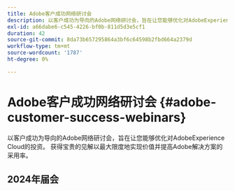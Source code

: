 ```yaml
---
title: Adobe客户成功网络研讨会
description: 以客户成功为导向的Adobe网络研讨会，旨在让您能够优化对AdobeExperience Cloud的投资。 获得宝贵的见解以最大限度地实现价值并提高Adobe解决方案的采用率。
exl-id: a66dabe6-c545-4226-bf0b-811d5d3e5cf1
duration: 42
source-git-commit: 8da73b657295864a3bf6c64598b2fbd664a2379d
workflow-type: tm+mt
source-wordcount: '1787'
ht-degree: 0%

---
```


# Adobe客户成功网络研讨会 {#adobe-customer-success-webinars}

以客户成功为导向的Adobe网络研讨会，旨在让您能够优化对AdobeExperience Cloud的投资。 获得宝贵的见解以最大限度地实现价值并提高Adobe解决方案的采用率。

## 2024年届会

<!-- CARDS  

* https://experienceleague.adobe.com/en/docs/events/adobe-customer-success-webinar-recordings/2024/aem-authoring-concepts
* https://experienceleague.adobe.com/en/docs/events/adobe-customer-success-webinar-recordings/2024/aem-sites-efficiencies
* https://experienceleague.adobe.com/en/docs/events/adobe-customer-success-webinar-recordings/2024/aep-apps-services-integrations
* https://experienceleague.adobe.com/en/docs/events/adobe-customer-success-webinar-recordings/2024/aep-marketo-integration
* https://experienceleague.adobe.com/en/docs/events/adobe-customer-success-webinar-recordings/2024/aep-use-case-planning
* https://experienceleague.adobe.com/en/docs/events/adobe-customer-success-webinar-recordings/2024/ai-copywriting
* https://experienceleague.adobe.com/en/docs/events/adobe-customer-success-webinar-recordings/2024/ai-customer-experience
* https://experienceleague.adobe.com/en/docs/events/adobe-customer-success-webinar-recordings/2024/ajo-essentials
* https://experienceleague.adobe.com/en/docs/events/adobe-customer-success-webinar-recordings/2024/data-stream-prioritization
* https://experienceleague.adobe.com/en/docs/events/adobe-customer-success-webinar-recordings/2024/edge-network-mobile-personalization
* https://experienceleague.adobe.com/en/docs/events/adobe-customer-success-webinar-recordings/2024/effective-change-management
* https://experienceleague.adobe.com/en/docs/events/adobe-customer-success-webinar-recordings/2024/empowering-lean-teams
* https://experienceleague.adobe.com/en/docs/events/adobe-customer-success-webinar-recordings/2024/expedia-aa-to-cja
* https://experienceleague.adobe.com/en/docs/events/adobe-customer-success-webinar-recordings/2024/getting-started-ajo-analysis
* https://experienceleague.adobe.com/en/docs/events/adobe-customer-success-webinar-recordings/2024/getting-started-rtcdp
* https://experienceleague.adobe.com/en/docs/events/adobe-customer-success-webinar-recordings/2024/hyperpersonalization
* https://experienceleague.adobe.com/en/docs/events/adobe-customer-success-webinar-recordings/2024/journey-optimizer-mobile-capabilities
* https://experienceleague.adobe.com/en/docs/events/adobe-customer-success-webinar-recordings/2024/lean-teams-cja
* https://experienceleague.adobe.com/en/docs/events/adobe-customer-success-webinar-recordings/2024/mastering-cookies-data-privacy
* https://experienceleague.adobe.com/en/docs/events/adobe-customer-success-webinar-recordings/2024/rtcdp-migration-readiness
* https://experienceleague.adobe.com/en/docs/events/adobe-customer-success-webinar-recordings/2024/strategic-leadership
* https://experienceleague.adobe.com/en/docs/events/adobe-customer-success-webinar-recordings/2024/target-personalization
* https://experienceleague.adobe.com/en/docs/events/adobe-customer-success-webinar-recordings/2024/use-case-mapping
* https://experienceleague.adobe.com/en/docs/events/adobe-customer-success-webinar-recordings/2024/web-sdk-migration
* https://experienceleague.adobe.com/en/docs/events/adobe-customer-success-webinar-recordings/2024/workfront-admin-guardianship
* https://experienceleague.adobe.com/en/docs/events/adobe-customer-success-webinar-recordings/2024/workfront-lean-teams
* https://experienceleague.adobe.com/en/docs/events/adobe-customer-success-webinar-recordings/2024/workfront-mastery

-->
<!-- START CARDS HTML - DO NOT MODIFY BY HAND -->
<div class="columns">
    <div class="column is-half-tablet is-half-desktop is-one-third-widescreen" aria-label="AEM Basics Introduction to AEM Authoring key concepts and capabilities">
        <div class="card" style="height: 100%; display: flex; flex-direction: column; height: 100%;">
            <div class="card-image">
                <figure class="image x-is-16by9">
                    <a href="https://experienceleague.adobe.com/en/docs/events/adobe-customer-success-webinar-recordings/2024/aem-authoring-concepts" title="AEM基础知识AEM创作关键概念和功能简介" target="_blank" rel="referrer">
                        <img class="is-bordered-r-small" src="https://video.tv.adobe.com/v/3435747/?format=jpeg&nocache=1732287758940" alt="AEM基础知识AEM创作关键概念和功能简介"
                             style="width: 100%; aspect-ratio: 16 / 9; object-fit: cover; overflow: hidden; display: block; margin: auto;">
                    </a>
                </figure>
            </div>
            <div class="card-content is-padded-small" style="display: flex; flex-direction: column; flex-grow: 1; justify-content: space-between;">
                <div class="top-card-content">
                    <p class="headline is-size-6 has-text-weight-bold">
                        <a href="https://experienceleague.adobe.com/en/docs/events/adobe-customer-success-webinar-recordings/2024/aem-authoring-concepts" target="_blank" rel="referrer" title="AEM基础知识AEM创作关键概念和功能简介">AEM创作关键概念和功能的AEM基础知识简介</a>
                    </p>
                    <p class="is-size-6">了解AEM如何提供强大而灵活的创作环境，该环境支持各种内容创建方法，从传统网页到Headless CMS设置。关键讨论点：创作（包括通用编辑器）内容片段协作功能</p>
                </div>
                <a href="https://experienceleague.adobe.com/en/docs/events/adobe-customer-success-webinar-recordings/2024/aem-authoring-concepts" target="_blank" rel="referrer" class="spectrum-Button spectrum-Button--outline spectrum-Button--primary spectrum-Button--sizeM" style="align-self: flex-start; margin-top: 1rem;">
                    <span class="spectrum-Button-label has-no-wrap has-text-weight-bold">观看</span>
                </a>
            </div>
        </div>
    </div>
    <div class="column is-half-tablet is-half-desktop is-one-third-widescreen" aria-label="AEM Sites Efficiencies - Performance optimization, Configuration, and Troubleshooting">
        <div class="card" style="height: 100%; display: flex; flex-direction: column; height: 100%;">
            <div class="card-image">
                <figure class="image x-is-16by9">
                    <a href="https://experienceleague.adobe.com/en/docs/events/adobe-customer-success-webinar-recordings/2024/aem-sites-efficiencies" title="AEM Sites效率 — 性能优化、配置和故障排除" target="_blank" rel="referrer">
                        <img class="is-bordered-r-small" src="https://video.tv.adobe.com/v/3435114/?format=jpeg&nocache=1732287758952" alt="AEM Sites效率 — 性能优化、配置和故障排除"
                             style="width: 100%; aspect-ratio: 16 / 9; object-fit: cover; overflow: hidden; display: block; margin: auto;">
                    </a>
                </figure>
            </div>
            <div class="card-content is-padded-small" style="display: flex; flex-direction: column; flex-grow: 1; justify-content: space-between;">
                <div class="top-card-content">
                    <p class="headline is-size-6 has-text-weight-bold">
                        <a href="https://experienceleague.adobe.com/en/docs/events/adobe-customer-success-webinar-recordings/2024/aem-sites-efficiencies" target="_blank" rel="referrer" title="AEM Sites效率 — 性能优化、配置和故障排除">AEM Sites效率 — 性能优化、配置和故障排除</a>
                    </p>
                    <p class="is-size-6">本课程讲授Adobe Experience Manager (AEM) Sites的基本故障诊断技能，重点针对性能问题、复杂配置和用户权限的实际动手解决方案。</p>
                </div>
                <a href="https://experienceleague.adobe.com/en/docs/events/adobe-customer-success-webinar-recordings/2024/aem-sites-efficiencies" target="_blank" rel="referrer" class="spectrum-Button spectrum-Button--outline spectrum-Button--primary spectrum-Button--sizeM" style="align-self: flex-start; margin-top: 1rem;">
                    <span class="spectrum-Button-label has-no-wrap has-text-weight-bold">观看</span>
                </a>
            </div>
        </div>
    </div>
    <div class="column is-half-tablet is-half-desktop is-one-third-widescreen" aria-label="Learn about AEP App Services Integrations for Customer Use Cases">
        <div class="card" style="height: 100%; display: flex; flex-direction: column; height: 100%;">
            <div class="card-image">
                <figure class="image x-is-16by9">
                    <a href="https://experienceleague.adobe.com/en/docs/events/adobe-customer-success-webinar-recordings/2024/aep-apps-services-integrations" title="了解针对客户用例的AEP应用程序服务集成" target="_blank" rel="referrer">
                        <img class="is-bordered-r-small" src="https://video.tv.adobe.com/v/3432053/?format=jpeg&nocache=1732287758937" alt="了解针对客户用例的AEP应用程序服务集成"
                             style="width: 100%; aspect-ratio: 16 / 9; object-fit: cover; overflow: hidden; display: block; margin: auto;">
                    </a>
                </figure>
            </div>
            <div class="card-content is-padded-small" style="display: flex; flex-direction: column; flex-grow: 1; justify-content: space-between;">
                <div class="top-card-content">
                    <p class="headline is-size-6 has-text-weight-bold">
                        <a href="https://experienceleague.adobe.com/en/docs/events/adobe-customer-success-webinar-recordings/2024/aep-apps-services-integrations" target="_blank" rel="referrer" title="了解针对客户用例的AEP应用程序服务集成">了解客户用例的AEP应用服务集成</a>
                    </p>
                    <p class="is-size-6">本课程包括AEP Blueprint简介，四个涉及AJO、Marketo和Target的集成用例，以及AEP和AJO API触发的营销活动的架构。</p>
                </div>
                <a href="https://experienceleague.adobe.com/en/docs/events/adobe-customer-success-webinar-recordings/2024/aep-apps-services-integrations" target="_blank" rel="referrer" class="spectrum-Button spectrum-Button--outline spectrum-Button--primary spectrum-Button--sizeM" style="align-self: flex-start; margin-top: 1rem;">
                    <span class="spectrum-Button-label has-no-wrap has-text-weight-bold">观看</span>
                </a>
            </div>
        </div>
    </div>
    <div class="column is-half-tablet is-half-desktop is-one-third-widescreen" aria-label="Fundamentals of Real-Time Customer Data Platform and Marketo Integration">
        <div class="card" style="height: 100%; display: flex; flex-direction: column; height: 100%;">
            <div class="card-image">
                <figure class="image x-is-16by9">
                    <a href="https://experienceleague.adobe.com/en/docs/events/adobe-customer-success-webinar-recordings/2024/aep-marketo-integration" title="Real-time Customer Data Platform与Marketo集成的基础知识" target="_blank" rel="referrer">
                        <img class="is-bordered-r-small" src="https://video.tv.adobe.com/v/3433222/?format=jpeg&nocache=1732287758948" alt="Real-time Customer Data Platform与Marketo集成的基础知识"
                             style="width: 100%; aspect-ratio: 16 / 9; object-fit: cover; overflow: hidden; display: block; margin: auto;">
                    </a>
                </figure>
            </div>
            <div class="card-content is-padded-small" style="display: flex; flex-direction: column; flex-grow: 1; justify-content: space-between;">
                <div class="top-card-content">
                    <p class="headline is-size-6 has-text-weight-bold">
                        <a href="https://experienceleague.adobe.com/en/docs/events/adobe-customer-success-webinar-recordings/2024/aep-marketo-integration" target="_blank" rel="referrer" title="Real-time Customer Data Platform与Marketo集成的基础知识">Real-time Customer Data Platform与Marketo集成的基础知识</a>
                    </p>
                    <p class="is-size-6">深入了解AdobeAEP/实时客户数据平台与Marketo之间的强大集成。 了解这两个平台如何无缝地协同工作，以增强您的通信工作、简化流程并推动个性化的客户体验。</p>
                </div>
                <a href="https://experienceleague.adobe.com/en/docs/events/adobe-customer-success-webinar-recordings/2024/aep-marketo-integration" target="_blank" rel="referrer" class="spectrum-Button spectrum-Button--outline spectrum-Button--primary spectrum-Button--sizeM" style="align-self: flex-start; margin-top: 1rem;">
                    <span class="spectrum-Button-label has-no-wrap has-text-weight-bold">观看</span>
                </a>
            </div>
        </div>
    </div>
    <div class="column is-half-tablet is-half-desktop is-one-third-widescreen" aria-label="From Vision to Value - AEP Use Case Planning">
        <div class="card" style="height: 100%; display: flex; flex-direction: column; height: 100%;">
            <div class="card-image">
                <figure class="image x-is-16by9">
                    <a href="https://experienceleague.adobe.com/en/docs/events/adobe-customer-success-webinar-recordings/2024/aep-use-case-planning" title="从愿景到价值 — AEP用例规划" target="_blank" rel="referrer">
                        <img class="is-bordered-r-small" src="https://video.tv.adobe.com/v/3433025/?format=jpeg&nocache=1732287758945" alt="从愿景到价值 — AEP用例规划"
                             style="width: 100%; aspect-ratio: 16 / 9; object-fit: cover; overflow: hidden; display: block; margin: auto;">
                    </a>
                </figure>
            </div>
            <div class="card-content is-padded-small" style="display: flex; flex-direction: column; flex-grow: 1; justify-content: space-between;">
                <div class="top-card-content">
                    <p class="headline is-size-6 has-text-weight-bold">
                        <a href="https://experienceleague.adobe.com/en/docs/events/adobe-customer-success-webinar-recordings/2024/aep-use-case-planning" target="_blank" rel="referrer" title="从愿景到价值 — AEP用例规划">从Vision到Value - AEP用例计划</a>
                    </p>
                    <p class="is-size-6">了解如何通过定义具有明确目标和成功因素的策略来交付有影响力的客户体验，该策略与业务结果和KPI保持一致，为实现可实现的价值提供路线图信息，并有效利用Adobe解决方案功能。</p>
                </div>
                <a href="https://experienceleague.adobe.com/en/docs/events/adobe-customer-success-webinar-recordings/2024/aep-use-case-planning" target="_blank" rel="referrer" class="spectrum-Button spectrum-Button--outline spectrum-Button--primary spectrum-Button--sizeM" style="align-self: flex-start; margin-top: 1rem;">
                    <span class="spectrum-Button-label has-no-wrap has-text-weight-bold">观看</span>
                </a>
            </div>
        </div>
    </div>
    <div class="column is-half-tablet is-half-desktop is-one-third-widescreen" aria-label="Content Acceleration with AI-Empowered Copywriting">
        <div class="card" style="height: 100%; display: flex; flex-direction: column; height: 100%;">
            <div class="card-image">
                <figure class="image x-is-16by9">
                    <a href="https://experienceleague.adobe.com/en/docs/events/adobe-customer-success-webinar-recordings/2024/ai-copywriting" title="借助人工智能支持的文字撰写实现内容加速" target="_blank" rel="referrer">
                        <img class="is-bordered-r-small" src="https://video.tv.adobe.com/v/3433223/?format=jpeg&nocache=1732287758975" alt="借助人工智能支持的文字撰写实现内容加速"
                             style="width: 100%; aspect-ratio: 16 / 9; object-fit: cover; overflow: hidden; display: block; margin: auto;">
                    </a>
                </figure>
            </div>
            <div class="card-content is-padded-small" style="display: flex; flex-direction: column; flex-grow: 1; justify-content: space-between;">
                <div class="top-card-content">
                    <p class="headline is-size-6 has-text-weight-bold">
                        <a href="https://experienceleague.adobe.com/en/docs/events/adobe-customer-success-webinar-recordings/2024/ai-copywriting" target="_blank" rel="referrer" title="借助人工智能支持的文字撰写实现内容加速">使用赋予AI功能的撰写Copywriting功能加速内容</a>
                    </p>
                    <p class="is-size-6">此网络研讨会将探讨如何在Adobe中采用AI赋权的文案编写和测试方法可大规模增强内容个性化，同时解决维护信任、品牌一致性和性能的挑战。</p>
                </div>
                <a href="https://experienceleague.adobe.com/en/docs/events/adobe-customer-success-webinar-recordings/2024/ai-copywriting" target="_blank" rel="referrer" class="spectrum-Button spectrum-Button--outline spectrum-Button--primary spectrum-Button--sizeM" style="align-self: flex-start; margin-top: 1rem;">
                    <span class="spectrum-Button-label has-no-wrap has-text-weight-bold">观看</span>
                </a>
            </div>
        </div>
    </div>
    <div class="column is-half-tablet is-half-desktop is-one-third-widescreen" aria-label="RTCDP Insights - Harnessing AI for Customer Experience">
        <div class="card" style="height: 100%; display: flex; flex-direction: column; height: 100%;">
            <div class="card-image">
                <figure class="image x-is-16by9">
                    <a href="https://experienceleague.adobe.com/en/docs/events/adobe-customer-success-webinar-recordings/2024/ai-customer-experience" title="RTCDP分析 — 利用人工智能改善客户体验" target="_blank" rel="referrer">
                        <img class="is-bordered-r-small" src="https://video.tv.adobe.com/v/3434919/?format=jpeg&nocache=1732287758956" alt="RTCDP分析 — 利用人工智能改善客户体验"
                             style="width: 100%; aspect-ratio: 16 / 9; object-fit: cover; overflow: hidden; display: block; margin: auto;">
                    </a>
                </figure>
            </div>
            <div class="card-content is-padded-small" style="display: flex; flex-direction: column; flex-grow: 1; justify-content: space-between;">
                <div class="top-card-content">
                    <p class="headline is-size-6 has-text-weight-bold">
                        <a href="https://experienceleague.adobe.com/en/docs/events/adobe-customer-success-webinar-recordings/2024/ai-customer-experience" target="_blank" rel="referrer" title="RTCDP分析 — 利用人工智能改善客户体验">RTCDP分析 — 利用人工智能实现客户体验</a>
                    </p>
                    <p class="is-size-6">了解Adobe Real-time Customer Data Platform (RTCDP)如何利用AI增强市场分析师的能力、构建预测倾向模型以及通过加速见解优化客户体验，其中涵盖客户人工智能挑战、解决方案、优势、高级架构和AI模型等关键主题。</p>
                </div>
                <a href="https://experienceleague.adobe.com/en/docs/events/adobe-customer-success-webinar-recordings/2024/ai-customer-experience" target="_blank" rel="referrer" class="spectrum-Button spectrum-Button--outline spectrum-Button--primary spectrum-Button--sizeM" style="align-self: flex-start; margin-top: 1rem;">
                    <span class="spectrum-Button-label has-no-wrap has-text-weight-bold">观看</span>
                </a>
            </div>
        </div>
    </div>
    <div class="column is-half-tablet is-half-desktop is-one-third-widescreen" aria-label="Adobe Journey Optimizer Essentials - Creating Campaigns, Customer Journeys, and Landing Pages">
        <div class="card" style="height: 100%; display: flex; flex-direction: column; height: 100%;">
            <div class="card-image">
                <figure class="image x-is-16by9">
                    <a href="https://experienceleague.adobe.com/en/docs/events/adobe-customer-success-webinar-recordings/2024/ajo-essentials" title="Adobe Journey Optimizer Essentials — 创建营销活动、客户历程和登陆页面" target="_blank" rel="referrer">
                        <img class="is-bordered-r-small" src="https://video.tv.adobe.com/v/3433000/?format=jpeg&nocache=1732287758974" alt="Adobe Journey Optimizer Essentials — 创建营销活动、客户历程和登陆页面"
                             style="width: 100%; aspect-ratio: 16 / 9; object-fit: cover; overflow: hidden; display: block; margin: auto;">
                    </a>
                </figure>
            </div>
            <div class="card-content is-padded-small" style="display: flex; flex-direction: column; flex-grow: 1; justify-content: space-between;">
                <div class="top-card-content">
                    <p class="headline is-size-6 has-text-weight-bold">
                        <a href="https://experienceleague.adobe.com/en/docs/events/adobe-customer-success-webinar-recordings/2024/ajo-essentials" target="_blank" rel="referrer" title="Adobe Journey Optimizer Essentials — 创建营销活动、客户历程和登陆页面">Adobe Journey Optimizer Essentials — 创建营销活动、客户历程和登陆页面</a>
                    </p>
                    <p class="is-size-6">了解构建营销活动、映射客户历程和创建登陆页面以实现最大影响的要点。 在本次研讨会结束时，初学者将满怀信心地开始利用Adobe Journey Optimizer创造有影响力的客户体验，从而推动取得成效。</p>
                </div>
                <a href="https://experienceleague.adobe.com/en/docs/events/adobe-customer-success-webinar-recordings/2024/ajo-essentials" target="_blank" rel="referrer" class="spectrum-Button spectrum-Button--outline spectrum-Button--primary spectrum-Button--sizeM" style="align-self: flex-start; margin-top: 1rem;">
                    <span class="spectrum-Button-label has-no-wrap has-text-weight-bold">观看</span>
                </a>
            </div>
        </div>
    </div>
    <div class="column is-half-tablet is-half-desktop is-one-third-widescreen" aria-label="Data Stream Prioritization">
        <div class="card" style="height: 100%; display: flex; flex-direction: column; height: 100%;">
            <div class="card-image">
                <figure class="image x-is-16by9">
                    <a href="https://experienceleague.adobe.com/en/docs/events/adobe-customer-success-webinar-recordings/2024/data-stream-prioritization" title="数据流优先级" target="_blank" rel="referrer">
                        <img class="is-bordered-r-small" src="https://video.tv.adobe.com/v/3427302/?format=jpeg&nocache=1732287758951" alt="数据流优先级"
                             style="width: 100%; aspect-ratio: 16 / 9; object-fit: cover; overflow: hidden; display: block; margin: auto;">
                    </a>
                </figure>
            </div>
            <div class="card-content is-padded-small" style="display: flex; flex-direction: column; flex-grow: 1; justify-content: space-between;">
                <div class="top-card-content">
                    <p class="headline is-size-6 has-text-weight-bold">
                        <a href="https://experienceleague.adobe.com/en/docs/events/adobe-customer-success-webinar-recordings/2024/data-stream-prioritization" target="_blank" rel="referrer" title="数据流优先级">数据流优先级</a>
                    </p>
                    <p class="is-size-6">了解如何管理营销活动编排的数据流优先顺序，以增强贵组织执行数据驱动型Personalization的能力。</p>
                </div>
                <a href="https://experienceleague.adobe.com/en/docs/events/adobe-customer-success-webinar-recordings/2024/data-stream-prioritization" target="_blank" rel="referrer" class="spectrum-Button spectrum-Button--outline spectrum-Button--primary spectrum-Button--sizeM" style="align-self: flex-start; margin-top: 1rem;">
                    <span class="spectrum-Button-label has-no-wrap has-text-weight-bold">观看</span>
                </a>
            </div>
        </div>
    </div>
    <div class="column is-half-tablet is-half-desktop is-one-third-widescreen" aria-label="Insights into Edge Network & Mobile Personalization with Adobe Solutions">
        <div class="card" style="height: 100%; display: flex; flex-direction: column; height: 100%;">
            <div class="card-image">
                <figure class="image x-is-16by9">
                    <a href="https://experienceleague.adobe.com/en/docs/events/adobe-customer-success-webinar-recordings/2024/edge-network-mobile-personalization" title="利用Adobe解决方案深入了解Edge Network和移动Personalization" target="_blank" rel="referrer">
                        <img class="is-bordered-r-small" src="https://video.tv.adobe.com/v/3433328/?format=jpeg&nocache=1732287758983" alt="利用Adobe解决方案深入了解Edge Network和移动Personalization"
                             style="width: 100%; aspect-ratio: 16 / 9; object-fit: cover; overflow: hidden; display: block; margin: auto;">
                    </a>
                </figure>
            </div>
            <div class="card-content is-padded-small" style="display: flex; flex-direction: column; flex-grow: 1; justify-content: space-between;">
                <div class="top-card-content">
                    <p class="headline is-size-6 has-text-weight-bold">
                        通过Adobe解决方案<a href="https://experienceleague.adobe.com/en/docs/events/adobe-customer-success-webinar-recordings/2024/edge-network-mobile-personalization" target="_blank" rel="referrer" title="利用Adobe解决方案深入了解Edge Network和移动Personalization">了解Edge Network和移动Personalization</a>
                    </p>
                    <p class="is-size-6">了解如何使用Adobe解决方案增强移动策略、提高用户参与度并有效提供个性化体验。</p>
                </div>
                <a href="https://experienceleague.adobe.com/en/docs/events/adobe-customer-success-webinar-recordings/2024/edge-network-mobile-personalization" target="_blank" rel="referrer" class="spectrum-Button spectrum-Button--outline spectrum-Button--primary spectrum-Button--sizeM" style="align-self: flex-start; margin-top: 1rem;">
                    <span class="spectrum-Button-label has-no-wrap has-text-weight-bold">观看</span>
                </a>
            </div>
        </div>
    </div>
    <div class="column is-half-tablet is-half-desktop is-one-third-widescreen" aria-label="Navigating Change - A Senior Leadership Webinar on Effective Change Management">
        <div class="card" style="height: 100%; display: flex; flex-direction: column; height: 100%;">
            <div class="card-image">
                <figure class="image x-is-16by9">
                    <a href="https://experienceleague.adobe.com/en/docs/events/adobe-customer-success-webinar-recordings/2024/effective-change-management" title="指导变更 — 关于有效变更管理的高级领导力网络研讨会" target="_blank" rel="referrer">
                        <img class="is-bordered-r-small" src="https://video.tv.adobe.com/v/3429286/?format=jpeg&nocache=1732287758982" alt="指导变更 — 关于有效变更管理的高级领导力网络研讨会"
                             style="width: 100%; aspect-ratio: 16 / 9; object-fit: cover; overflow: hidden; display: block; margin: auto;">
                    </a>
                </figure>
            </div>
            <div class="card-content is-padded-small" style="display: flex; flex-direction: column; flex-grow: 1; justify-content: space-between;">
                <div class="top-card-content">
                    <p class="headline is-size-6 has-text-weight-bold">
                        <a href="https://experienceleague.adobe.com/en/docs/events/adobe-customer-success-webinar-recordings/2024/effective-change-management" target="_blank" rel="referrer" title="指导变更 — 关于有效变更管理的高级领导力网络研讨会">浏览更改 — 关于有效更改管理的高级领导力网络研讨会</a>
                    </p>
                    <p class="is-size-6">深入了解变更管理的细微差别并提供战略见解，使您能够指导组织完成转型历程。</p>
                </div>
                <a href="https://experienceleague.adobe.com/en/docs/events/adobe-customer-success-webinar-recordings/2024/effective-change-management" target="_blank" rel="referrer" class="spectrum-Button spectrum-Button--outline spectrum-Button--primary spectrum-Button--sizeM" style="align-self: flex-start; margin-top: 1rem;">
                    <span class="spectrum-Button-label has-no-wrap has-text-weight-bold">观看</span>
                </a>
            </div>
        </div>
    </div>
    <div class="column is-half-tablet is-half-desktop is-one-third-widescreen" aria-label="Empowering Lean Teams">
        <div class="card" style="height: 100%; display: flex; flex-direction: column; height: 100%;">
            <div class="card-image">
                <figure class="image x-is-16by9">
                    <a href="https://experienceleague.adobe.com/en/docs/events/adobe-customer-success-webinar-recordings/2024/empowering-lean-teams" title="增强精益团队的能力" target="_blank" rel="referrer">
                        <img class="is-bordered-r-small" src="https://video.tv.adobe.com/v/3427800/?format=jpeg&nocache=1732287758966" alt="增强精益团队的能力"
                             style="width: 100%; aspect-ratio: 16 / 9; object-fit: cover; overflow: hidden; display: block; margin: auto;">
                    </a>
                </figure>
            </div>
            <div class="card-content is-padded-small" style="display: flex; flex-direction: column; flex-grow: 1; justify-content: space-between;">
                <div class="top-card-content">
                    <p class="headline is-size-6 has-text-weight-bold">
                        <a href="https://experienceleague.adobe.com/en/docs/events/adobe-customer-success-webinar-recordings/2024/empowering-lean-teams" target="_blank" rel="referrer" title="增强精益团队的能力">增强精益团队</a>
                    </p>
                    <p class="is-size-6">了解产品集成如何简化数字工作流管理、增强团队协作、确保您拥有高效的团队并扩展业务流程。</p>
                </div>
                <a href="https://experienceleague.adobe.com/en/docs/events/adobe-customer-success-webinar-recordings/2024/empowering-lean-teams" target="_blank" rel="referrer" class="spectrum-Button spectrum-Button--outline spectrum-Button--primary spectrum-Button--sizeM" style="align-self: flex-start; margin-top: 1rem;">
                    <span class="spectrum-Button-label has-no-wrap has-text-weight-bold">观看</span>
                </a>
            </div>
        </div>
    </div>
    <div class="column is-half-tablet is-half-desktop is-one-third-widescreen" aria-label="Expedia and Leading Brands Evolve their Organization from Adobe Analytics to Customer Journey Analytics">
        <div class="card" style="height: 100%; display: flex; flex-direction: column; height: 100%;">
            <div class="card-image">
                <figure class="image x-is-16by9">
                    <a href="https://experienceleague.adobe.com/en/docs/events/adobe-customer-success-webinar-recordings/2024/expedia-aa-to-cja" title="Expedia和领先品牌将企业从Adobe Analytics发展到Customer Journey Analytics" target="_blank" rel="referrer">
                        <img class="is-bordered-r-small" src="https://video.tv.adobe.com/v/3428762/?format=jpeg&nocache=1732287758977" alt="Expedia和领先品牌将企业从Adobe Analytics发展到Customer Journey Analytics"
                             style="width: 100%; aspect-ratio: 16 / 9; object-fit: cover; overflow: hidden; display: block; margin: auto;">
                    </a>
                </figure>
            </div>
            <div class="card-content is-padded-small" style="display: flex; flex-direction: column; flex-grow: 1; justify-content: space-between;">
                <div class="top-card-content">
                    <p class="headline is-size-6 has-text-weight-bold">
                        <a href="https://experienceleague.adobe.com/en/docs/events/adobe-customer-success-webinar-recordings/2024/expedia-aa-to-cja" target="_blank" rel="referrer" title="Expedia和领先品牌将企业从Adobe Analytics发展到Customer Journey Analytics">Expedia和领先品牌将他们的企业从Adobe Analytics发展到Customer Journey Analytics</a>
                    </p>
                    <p class="is-size-6">与Adswerve、Expedia和Adobe的行业领袖一起分享关于利用Adobe Customer Journey Analytics转变组织分析的见解、趋势和最佳实践，该网络研讨会必须参加。</p>
                </div>
                <a href="https://experienceleague.adobe.com/en/docs/events/adobe-customer-success-webinar-recordings/2024/expedia-aa-to-cja" target="_blank" rel="referrer" class="spectrum-Button spectrum-Button--outline spectrum-Button--primary spectrum-Button--sizeM" style="align-self: flex-start; margin-top: 1rem;">
                    <span class="spectrum-Button-label has-no-wrap has-text-weight-bold">观看</span>
                </a>
            </div>
        </div>
    </div>
    <div class="column is-half-tablet is-half-desktop is-one-third-widescreen" aria-label="Getting Started with Adobe Journey Optimizer Analysis in Customer Journey Analytics">
        <div class="card" style="height: 100%; display: flex; flex-direction: column; height: 100%;">
            <div class="card-image">
                <figure class="image x-is-16by9">
                    <a href="https://experienceleague.adobe.com/en/docs/events/adobe-customer-success-webinar-recordings/2024/getting-started-ajo-analysis" title="Adobe Journey Optimizer AnalysisCustomer Journey Analytics入门" target="_blank" rel="referrer">
                        <img class="is-bordered-r-small" src="https://video.tv.adobe.com/v/3432996/?format=jpeg&nocache=1732287758950" alt="Adobe Journey Optimizer AnalysisCustomer Journey Analytics入门"
                             style="width: 100%; aspect-ratio: 16 / 9; object-fit: cover; overflow: hidden; display: block; margin: auto;">
                    </a>
                </figure>
            </div>
            <div class="card-content is-padded-small" style="display: flex; flex-direction: column; flex-grow: 1; justify-content: space-between;">
                <div class="top-card-content">
                    <p class="headline is-size-6 has-text-weight-bold">
                        <a href="https://experienceleague.adobe.com/en/docs/events/adobe-customer-success-webinar-recordings/2024/getting-started-ajo-analysis" target="_blank" rel="referrer" title="Adobe Journey Optimizer AnalysisCustomer Journey Analytics入门">Customer Journey Analytics中的Adobe Journey Optimizer Analysis快速入门</a>
                    </p>
                    <p class="is-size-6">此会议旨在演示Customer Journey Analytics和Adobe Journey Optimizer如何协作以简化多个Adobe Journey Optimizer活动和历程的测量。</p>
                </div>
                <a href="https://experienceleague.adobe.com/en/docs/events/adobe-customer-success-webinar-recordings/2024/getting-started-ajo-analysis" target="_blank" rel="referrer" class="spectrum-Button spectrum-Button--outline spectrum-Button--primary spectrum-Button--sizeM" style="align-self: flex-start; margin-top: 1rem;">
                    <span class="spectrum-Button-label has-no-wrap has-text-weight-bold">观看</span>
                </a>
            </div>
        </div>
    </div>
    <div class="column is-half-tablet is-half-desktop is-one-third-widescreen" aria-label="Real-Time Customer Data Platform - Getting Started">
        <div class="card" style="height: 100%; display: flex; flex-direction: column; height: 100%;">
            <div class="card-image">
                <figure class="image x-is-16by9">
                    <a href="https://experienceleague.adobe.com/en/docs/events/adobe-customer-success-webinar-recordings/2024/getting-started-rtcdp" title="Real-time Customer Data Platform — 快速入门" target="_blank" rel="referrer">
                        <img class="is-bordered-r-small" src="https://video.tv.adobe.com/v/3433224/?format=jpeg&nocache=1732287758957" alt="Real-time Customer Data Platform — 快速入门"
                             style="width: 100%; aspect-ratio: 16 / 9; object-fit: cover; overflow: hidden; display: block; margin: auto;">
                    </a>
                </figure>
            </div>
            <div class="card-content is-padded-small" style="display: flex; flex-direction: column; flex-grow: 1; justify-content: space-between;">
                <div class="top-card-content">
                    <p class="headline is-size-6 has-text-weight-bold">
                        <a href="https://experienceleague.adobe.com/en/docs/events/adobe-customer-success-webinar-recordings/2024/getting-started-rtcdp" target="_blank" rel="referrer" title="Real-time Customer Data Platform — 快速入门">Real-time Customer Data Platform — 快速入门</a>
                    </p>
                    <p class="is-size-6">了解Real-Time CDP如何统一不同的数据源、创建全面的客户配置文件以及跨渠道激活它们。 了解RTCDP功能和最佳实践，这些功能和实践有助于创建更有效的客户历程​。</p>
                </div>
                <a href="https://experienceleague.adobe.com/en/docs/events/adobe-customer-success-webinar-recordings/2024/getting-started-rtcdp" target="_blank" rel="referrer" class="spectrum-Button spectrum-Button--outline spectrum-Button--primary spectrum-Button--sizeM" style="align-self: flex-start; margin-top: 1rem;">
                    <span class="spectrum-Button-label has-no-wrap has-text-weight-bold">观看</span>
                </a>
            </div>
        </div>
    </div>
    <div class="column is-half-tablet is-half-desktop is-one-third-widescreen" aria-label="Personalization Maturity - The Path to Hyperpersonalization">
        <div class="card" style="height: 100%; display: flex; flex-direction: column; height: 100%;">
            <div class="card-image">
                <figure class="image x-is-16by9">
                    <a href="https://experienceleague.adobe.com/en/docs/events/adobe-customer-success-webinar-recordings/2024/hyperpersonalization" title="Personalization成熟度 — 实现超个性化的途径" target="_blank" rel="referrer">
                        <img class="is-bordered-r-small" src="https://video.tv.adobe.com/v/3429288/?format=jpeg&nocache=1732287758951" alt="Personalization成熟度 — 实现超个性化的途径"
                             style="width: 100%; aspect-ratio: 16 / 9; object-fit: cover; overflow: hidden; display: block; margin: auto;">
                    </a>
                </figure>
            </div>
            <div class="card-content is-padded-small" style="display: flex; flex-direction: column; flex-grow: 1; justify-content: space-between;">
                <div class="top-card-content">
                    <p class="headline is-size-6 has-text-weight-bold">
                        <a href="https://experienceleague.adobe.com/en/docs/events/adobe-customer-success-webinar-recordings/2024/hyperpersonalization" target="_blank" rel="referrer" title="Personalization成熟度 — 实现超个性化的途径">Personalization成熟度 — 实现超个性化的途径</a>
                    </p>
                    <p class="is-size-6">了解超个性化这一新时代。 我们将在个性化成熟度模型的基础上更进一步，讨论常用拦截器，并提供入门的战术提示。关键讨论点 — 现代客户历程​实现超个性化的途径​如何入门</p>
                </div>
                <a href="https://experienceleague.adobe.com/en/docs/events/adobe-customer-success-webinar-recordings/2024/hyperpersonalization" target="_blank" rel="referrer" class="spectrum-Button spectrum-Button--outline spectrum-Button--primary spectrum-Button--sizeM" style="align-self: flex-start; margin-top: 1rem;">
                    <span class="spectrum-Button-label has-no-wrap has-text-weight-bold">观看</span>
                </a>
            </div>
        </div>
    </div>
    <div class="column is-half-tablet is-half-desktop is-one-third-widescreen" aria-label="Journey Optimizer Mobile Capabilities">
        <div class="card" style="height: 100%; display: flex; flex-direction: column; height: 100%;">
            <div class="card-image">
                <figure class="image x-is-16by9">
                    <a href="https://experienceleague.adobe.com/en/docs/events/adobe-customer-success-webinar-recordings/2024/journey-optimizer-mobile-capabilities" title="Journey Optimizer Mobile功能" target="_blank" rel="referrer">
                        <img class="is-bordered-r-small" src="https://video.tv.adobe.com/v/3433001/?format=jpeg&nocache=1732287758975" alt="Journey Optimizer Mobile功能"
                             style="width: 100%; aspect-ratio: 16 / 9; object-fit: cover; overflow: hidden; display: block; margin: auto;">
                    </a>
                </figure>
            </div>
            <div class="card-content is-padded-small" style="display: flex; flex-direction: column; flex-grow: 1; justify-content: space-between;">
                <div class="top-card-content">
                    <p class="headline is-size-6 has-text-weight-bold">
                        <a href="https://experienceleague.adobe.com/en/docs/events/adobe-customer-success-webinar-recordings/2024/journey-optimizer-mobile-capabilities" target="_blank" rel="referrer" title="Journey Optimizer Mobile功能">Journey Optimizer移动功能</a>
                    </p>
                    <p class="is-size-6">这个Adobe Journey Optimizer介绍性会议将使初学者能够创建短信和推送渠道客户体验，从而通过个性化产生效果。 我们将讨论片段使用和个性化。</p>
                </div>
                <a href="https://experienceleague.adobe.com/en/docs/events/adobe-customer-success-webinar-recordings/2024/journey-optimizer-mobile-capabilities" target="_blank" rel="referrer" class="spectrum-Button spectrum-Button--outline spectrum-Button--primary spectrum-Button--sizeM" style="align-self: flex-start; margin-top: 1rem;">
                    <span class="spectrum-Button-label has-no-wrap has-text-weight-bold">观看</span>
                </a>
            </div>
        </div>
    </div>
    <div class="column is-half-tablet is-half-desktop is-one-third-widescreen" aria-label="Maximizing Efficiency - Lean Teams and Customer Journey Analytics">
        <div class="card" style="height: 100%; display: flex; flex-direction: column; height: 100%;">
            <div class="card-image">
                <figure class="image x-is-16by9">
                    <a href="https://experienceleague.adobe.com/en/docs/events/adobe-customer-success-webinar-recordings/2024/lean-teams-cja" title="最大限度地提高效率 — 精益团队和Customer Journey Analytics" target="_blank" rel="referrer">
                        <img class="is-bordered-r-small" src="https://video.tv.adobe.com/v/3432998/?format=jpeg&nocache=1732287758976" alt="最大限度地提高效率 — 精益团队和Customer Journey Analytics"
                             style="width: 100%; aspect-ratio: 16 / 9; object-fit: cover; overflow: hidden; display: block; margin: auto;">
                    </a>
                </figure>
            </div>
            <div class="card-content is-padded-small" style="display: flex; flex-direction: column; flex-grow: 1; justify-content: space-between;">
                <div class="top-card-content">
                    <p class="headline is-size-6 has-text-weight-bold">
                        <a href="https://experienceleague.adobe.com/en/docs/events/adobe-customer-success-webinar-recordings/2024/lean-teams-cja" target="_blank" rel="referrer" title="最大限度地提高效率 — 精益团队和Customer Journey Analytics">最大化效率 — 精益团队和Customer Journey Analytics</a>
                    </p>
                    <p class="is-size-6">该网络研讨会将演示如何整合这些概念以提高效率、增强客户体验并支持组织内数据驱动的决策。</p>
                </div>
                <a href="https://experienceleague.adobe.com/en/docs/events/adobe-customer-success-webinar-recordings/2024/lean-teams-cja" target="_blank" rel="referrer" class="spectrum-Button spectrum-Button--outline spectrum-Button--primary spectrum-Button--sizeM" style="align-self: flex-start; margin-top: 1rem;">
                    <span class="spectrum-Button-label has-no-wrap has-text-weight-bold">观看</span>
                </a>
            </div>
        </div>
    </div>
    <div class="column is-half-tablet is-half-desktop is-one-third-widescreen" aria-label="Privacy-First Analytics - Mastering Cookies and Data Privacy in Adobe Analytics and Customer Journey Analytics">
        <div class="card" style="height: 100%; display: flex; flex-direction: column; height: 100%;">
            <div class="card-image">
                <figure class="image x-is-16by9">
                    <a href="https://experienceleague.adobe.com/en/docs/events/adobe-customer-success-webinar-recordings/2024/mastering-cookies-data-privacy" title="隐私优先Analytics — 在Adobe Analytics和Customer Journey Analytics中掌握Cookie和数据隐私" target="_blank" rel="referrer">
                        <img class="is-bordered-r-small" src="https://video.tv.adobe.com/v/3432997/?format=jpeg&nocache=1732287758981" alt="隐私优先Analytics — 在Adobe Analytics和Customer Journey Analytics中掌握Cookie和数据隐私"
                             style="width: 100%; aspect-ratio: 16 / 9; object-fit: cover; overflow: hidden; display: block; margin: auto;">
                    </a>
                </figure>
            </div>
            <div class="card-content is-padded-small" style="display: flex; flex-direction: column; flex-grow: 1; justify-content: space-between;">
                <div class="top-card-content">
                    <p class="headline is-size-6 has-text-weight-bold">
                        <a href="https://experienceleague.adobe.com/en/docs/events/adobe-customer-success-webinar-recordings/2024/mastering-cookies-data-privacy" target="_blank" rel="referrer" title="隐私优先Analytics — 在Adobe Analytics和Customer Journey Analytics中掌握Cookie和数据隐私">Privacy-First Analytics — 在Adobe Analytics和Customer Journey Analytics中掌握Cookie和数据隐私</a>
                    </p>
                    <p class="is-size-6">在当今的数据隐私世界中，管理数据使用和Cookie同意至关重要。 在本视频中，您将了解Analytics和Customer Journey Analytics即装即用工具的Adobe最佳实践。</p>
                </div>
                <a href="https://experienceleague.adobe.com/en/docs/events/adobe-customer-success-webinar-recordings/2024/mastering-cookies-data-privacy" target="_blank" rel="referrer" class="spectrum-Button spectrum-Button--outline spectrum-Button--primary spectrum-Button--sizeM" style="align-self: flex-start; margin-top: 1rem;">
                    <span class="spectrum-Button-label has-no-wrap has-text-weight-bold">观看</span>
                </a>
            </div>
        </div>
    </div>
    <div class="column is-half-tablet is-half-desktop is-one-third-widescreen" aria-label="Real-time Customer Data Platform Migration Readiness">
        <div class="card" style="height: 100%; display: flex; flex-direction: column; height: 100%;">
            <div class="card-image">
                <figure class="image x-is-16by9">
                    <a href="https://experienceleague.adobe.com/en/docs/events/adobe-customer-success-webinar-recordings/2024/rtcdp-migration-readiness" title="Real-time Customer Data Platform迁移准备工作" target="_blank" rel="referrer">
                        <img class="is-bordered-r-small" src="https://video.tv.adobe.com/v/3432995/?format=jpeg&nocache=1732287758964" alt="Real-time Customer Data Platform迁移准备工作"
                             style="width: 100%; aspect-ratio: 16 / 9; object-fit: cover; overflow: hidden; display: block; margin: auto;">
                    </a>
                </figure>
            </div>
            <div class="card-content is-padded-small" style="display: flex; flex-direction: column; flex-grow: 1; justify-content: space-between;">
                <div class="top-card-content">
                    <p class="headline is-size-6 has-text-weight-bold">
                        <a href="https://experienceleague.adobe.com/en/docs/events/adobe-customer-success-webinar-recordings/2024/rtcdp-migration-readiness" target="_blank" rel="referrer" title="Real-time Customer Data Platform迁移准备工作">Real-time Customer Data Platform迁移准备就绪</a>
                    </p>
                    <p class="is-size-6">了解如何迁移到Adobe实时CDP (RTCDP)以及需要的工作量： — 从现有CDP进行迁移 — 对现有用例的影响(Personalization和优化) — 支持实时客户数据管理所需的组织更改。</p>
                </div>
                <a href="https://experienceleague.adobe.com/en/docs/events/adobe-customer-success-webinar-recordings/2024/rtcdp-migration-readiness" target="_blank" rel="referrer" class="spectrum-Button spectrum-Button--outline spectrum-Button--primary spectrum-Button--sizeM" style="align-self: flex-start; margin-top: 1rem;">
                    <span class="spectrum-Button-label has-no-wrap has-text-weight-bold">观看</span>
                </a>
            </div>
        </div>
    </div>
    <div class="column is-half-tablet is-half-desktop is-one-third-widescreen" aria-label="Strategic Leadership">
        <div class="card" style="height: 100%; display: flex; flex-direction: column; height: 100%;">
            <div class="card-image">
                <figure class="image x-is-16by9">
                    <a href="https://experienceleague.adobe.com/en/docs/events/adobe-customer-success-webinar-recordings/2024/strategic-leadership" title="战略领导力" target="_blank" rel="referrer">
                        <img class="is-bordered-r-small" src="https://video.tv.adobe.com/v/3427463/?format=jpeg&nocache=1732287758964" alt="战略领导力"
                             style="width: 100%; aspect-ratio: 16 / 9; object-fit: cover; overflow: hidden; display: block; margin: auto;">
                    </a>
                </figure>
            </div>
            <div class="card-content is-padded-small" style="display: flex; flex-direction: column; flex-grow: 1; justify-content: space-between;">
                <div class="top-card-content">
                    <p class="headline is-size-6 has-text-weight-bold">
                        <a href="https://experienceleague.adobe.com/en/docs/events/adobe-customer-success-webinar-recordings/2024/strategic-leadership" target="_blank" rel="referrer" title="战略领导力">战略领导力</a>
                    </p>
                    <p class="is-size-6">掌握通过战略影响有效实现组织目标的策略。 — 提升管理层的影响力 — 为长期成功铺路 — 有效推动战略计划</p>
                </div>
                <a href="https://experienceleague.adobe.com/en/docs/events/adobe-customer-success-webinar-recordings/2024/strategic-leadership" target="_blank" rel="referrer" class="spectrum-Button spectrum-Button--outline spectrum-Button--primary spectrum-Button--sizeM" style="align-self: flex-start; margin-top: 1rem;">
                    <span class="spectrum-Button-label has-no-wrap has-text-weight-bold">观看</span>
                </a>
            </div>
        </div>
    </div>
    <div class="column is-half-tablet is-half-desktop is-one-third-widescreen" aria-label="Target Personalization - Getting Started with Recommendations & Category Affinity">
        <div class="card" style="height: 100%; display: flex; flex-direction: column; height: 100%;">
            <div class="card-image">
                <figure class="image x-is-16by9">
                    <a href="https://experienceleague.adobe.com/en/docs/events/adobe-customer-success-webinar-recordings/2024/target-personalization" title="Target Personalization - Recommendations快速入门和类别亲和度" target="_blank" rel="referrer">
                        <img class="is-bordered-r-small" src="https://video.tv.adobe.com/v/3432999/?format=jpeg&nocache=1732287758970" alt="Target Personalization - Recommendations快速入门和类别亲和度"
                             style="width: 100%; aspect-ratio: 16 / 9; object-fit: cover; overflow: hidden; display: block; margin: auto;">
                    </a>
                </figure>
            </div>
            <div class="card-content is-padded-small" style="display: flex; flex-direction: column; flex-grow: 1; justify-content: space-between;">
                <div class="top-card-content">
                    <p class="headline is-size-6 has-text-weight-bold">
                        <a href="https://experienceleague.adobe.com/en/docs/events/adobe-customer-success-webinar-recordings/2024/target-personalization" target="_blank" rel="referrer" title="Target Personalization - Recommendations快速入门和类别亲和度">Target Personalization - Recommendations和类别亲和度快速入门</a>
                    </p>
                    <p class="is-size-6">了解如何为Recommendations快速入门奠定坚实的基础。 更好地了解支持Recs的算法，以及如何成功利用Recs。</p>
                </div>
                <a href="https://experienceleague.adobe.com/en/docs/events/adobe-customer-success-webinar-recordings/2024/target-personalization" target="_blank" rel="referrer" class="spectrum-Button spectrum-Button--outline spectrum-Button--primary spectrum-Button--sizeM" style="align-self: flex-start; margin-top: 1rem;">
                    <span class="spectrum-Button-label has-no-wrap has-text-weight-bold">观看</span>
                </a>
            </div>
        </div>
    </div>
    <div class="column is-half-tablet is-half-desktop is-one-third-widescreen" aria-label="Real-Time CDP - Use Case Mapping to Solution Capabilities">
        <div class="card" style="height: 100%; display: flex; flex-direction: column; height: 100%;">
            <div class="card-image">
                <figure class="image x-is-16by9">
                    <a href="https://experienceleague.adobe.com/en/docs/events/adobe-customer-success-webinar-recordings/2024/use-case-mapping" title="Real-Time CDP — 将用例映射到解决方案功能" target="_blank" rel="referrer">
                        <img class="is-bordered-r-small" src="https://video.tv.adobe.com/v/3429290/?format=jpeg&nocache=1732287758965" alt="Real-Time CDP — 将用例映射到解决方案功能"
                             style="width: 100%; aspect-ratio: 16 / 9; object-fit: cover; overflow: hidden; display: block; margin: auto;">
                    </a>
                </figure>
            </div>
            <div class="card-content is-padded-small" style="display: flex; flex-direction: column; flex-grow: 1; justify-content: space-between;">
                <div class="top-card-content">
                    <p class="headline is-size-6 has-text-weight-bold">
                        <a href="https://experienceleague.adobe.com/en/docs/events/adobe-customer-success-webinar-recordings/2024/use-case-mapping" target="_blank" rel="referrer" title="Real-Time CDP — 将用例映射到解决方案功能">Real-Time CDP — 用例映射到解决方案功能</a>
                    </p>
                    <p class="is-size-6">本网络研讨会探讨了探索使用案例并安排其优先顺序、将它们对应到特定的Real-time CDP功能以及确保与业务成果和价值相一致的关键方法。</p>
                </div>
                <a href="https://experienceleague.adobe.com/en/docs/events/adobe-customer-success-webinar-recordings/2024/use-case-mapping" target="_blank" rel="referrer" class="spectrum-Button spectrum-Button--outline spectrum-Button--primary spectrum-Button--sizeM" style="align-self: flex-start; margin-top: 1rem;">
                    <span class="spectrum-Button-label has-no-wrap has-text-weight-bold">观看</span>
                </a>
            </div>
        </div>
    </div>
    <div class="column is-half-tablet is-half-desktop is-one-third-widescreen" aria-label="Web SDK Migration Essentials">
        <div class="card" style="height: 100%; display: flex; flex-direction: column; height: 100%;">
            <div class="card-image">
                <figure class="image x-is-16by9">
                    <a href="https://experienceleague.adobe.com/en/docs/events/adobe-customer-success-webinar-recordings/2024/web-sdk-migration" title="Web SDK Migration Essentials" target="_blank" rel="referrer">
                        <img class="is-bordered-r-small" src="https://video.tv.adobe.com/v/3429291/?format=jpeg&nocache=1732287758976" alt="Web SDK Migration Essentials"
                             style="width: 100%; aspect-ratio: 16 / 9; object-fit: cover; overflow: hidden; display: block; margin: auto;">
                    </a>
                </figure>
            </div>
            <div class="card-content is-padded-small" style="display: flex; flex-direction: column; flex-grow: 1; justify-content: space-between;">
                <div class="top-card-content">
                    <p class="headline is-size-6 has-text-weight-bold">
                        <a href="https://experienceleague.adobe.com/en/docs/events/adobe-customer-success-webinar-recordings/2024/web-sdk-migration" target="_blank" rel="referrer" title="Web SDK Migration Essentials">Web SDK Migration Essentials</a>
                    </p>
                    <p class="is-size-6">了解应用程序Measurement/AT.js与Web SDK之间的差异、如何迁移、迁移时间方面的注意事项、迁移的选项以及预期的数据差异。</p>
                </div>
                <a href="https://experienceleague.adobe.com/en/docs/events/adobe-customer-success-webinar-recordings/2024/web-sdk-migration" target="_blank" rel="referrer" class="spectrum-Button spectrum-Button--outline spectrum-Button--primary spectrum-Button--sizeM" style="align-self: flex-start; margin-top: 1rem;">
                    <span class="spectrum-Button-label has-no-wrap has-text-weight-bold">观看</span>
                </a>
            </div>
        </div>
    </div>
    <div class="column is-half-tablet is-half-desktop is-one-third-widescreen" aria-label="Fundamentals of Workfront System and Group Admin Guardianship">
        <div class="card" style="height: 100%; display: flex; flex-direction: column; height: 100%;">
            <div class="card-image">
                <figure class="image x-is-16by9">
                    <a href="https://experienceleague.adobe.com/en/docs/events/adobe-customer-success-webinar-recordings/2024/workfront-admin-guardianship" title="Workfront系统和群组管理员监护的基础知识" target="_blank" rel="referrer">
                        <img class="is-bordered-r-small" src="https://video.tv.adobe.com/v/3433002/?format=jpeg&nocache=1732287758982" alt="Workfront系统和群组管理员监护的基础知识"
                             style="width: 100%; aspect-ratio: 16 / 9; object-fit: cover; overflow: hidden; display: block; margin: auto;">
                    </a>
                </figure>
            </div>
            <div class="card-content is-padded-small" style="display: flex; flex-direction: column; flex-grow: 1; justify-content: space-between;">
                <div class="top-card-content">
                    <p class="headline is-size-6 has-text-weight-bold">
                        <a href="https://experienceleague.adobe.com/en/docs/events/adobe-customer-success-webinar-recordings/2024/workfront-admin-guardianship" target="_blank" rel="referrer" title="Workfront系统和群组管理员监护的基础知识">Workfront系统和组管理员监护的基础知识</a>
                    </p>
                    <p class="is-size-6">探索确定Workfront系统和组管理员之间的适当平衡、分配工作负载和维护数据完整性以高效安全地扩展企业的最佳实践。</p>
                </div>
                <a href="https://experienceleague.adobe.com/en/docs/events/adobe-customer-success-webinar-recordings/2024/workfront-admin-guardianship" target="_blank" rel="referrer" class="spectrum-Button spectrum-Button--outline spectrum-Button--primary spectrum-Button--sizeM" style="align-self: flex-start; margin-top: 1rem;">
                    <span class="spectrum-Button-label has-no-wrap has-text-weight-bold">观看</span>
                </a>
            </div>
        </div>
    </div>
    <div class="column is-half-tablet is-half-desktop is-one-third-widescreen" aria-label="Maximizing Efficiency with Adobe Workfront - Lean Teams Webinar">
        <div class="card" style="height: 100%; display: flex; flex-direction: column; height: 100%;">
            <div class="card-image">
                <figure class="image x-is-16by9">
                    <a href="https://experienceleague.adobe.com/en/docs/events/adobe-customer-success-webinar-recordings/2024/workfront-lean-teams" title="使用Adobe Workfront实现效率最大化 — 精益团队网络研讨会" target="_blank" rel="referrer">
                        <img class="is-bordered-r-small" src="https://video.tv.adobe.com/v/3429287/?format=jpeg&nocache=1732287758966" alt="使用Adobe Workfront实现效率最大化 — 精益团队网络研讨会"
                             style="width: 100%; aspect-ratio: 16 / 9; object-fit: cover; overflow: hidden; display: block; margin: auto;">
                    </a>
                </figure>
            </div>
            <div class="card-content is-padded-small" style="display: flex; flex-direction: column; flex-grow: 1; justify-content: space-between;">
                <div class="top-card-content">
                    <p class="headline is-size-6 has-text-weight-bold">
                        <a href="https://experienceleague.adobe.com/en/docs/events/adobe-customer-success-webinar-recordings/2024/workfront-lean-teams" target="_blank" rel="referrer" title="使用Adobe Workfront实现效率最大化 — 精益团队网络研讨会">使用Adobe Workfront实现效率最大化 — 精益团队网络研讨会</a>
                    </p>
                    <p class="is-size-6">探索使用由行业专家提供的精益方法在Adobe Workfront中提高生产率和简化运营的策略和实用方法。</p>
                </div>
                <a href="https://experienceleague.adobe.com/en/docs/events/adobe-customer-success-webinar-recordings/2024/workfront-lean-teams" target="_blank" rel="referrer" class="spectrum-Button spectrum-Button--outline spectrum-Button--primary spectrum-Button--sizeM" style="align-self: flex-start; margin-top: 1rem;">
                    <span class="spectrum-Button-label has-no-wrap has-text-weight-bold">观看</span>
                </a>
            </div>
        </div>
    </div>
    <div class="column is-half-tablet is-half-desktop is-one-third-widescreen" aria-label="Workfront Mastery - Strategies for Success">
        <div class="card" style="height: 100%; display: flex; flex-direction: column; height: 100%;">
            <div class="card-image">
                <figure class="image x-is-16by9">
                    <a href="https://experienceleague.adobe.com/en/docs/events/adobe-customer-success-webinar-recordings/2024/workfront-mastery" title="Workfront掌握 — 成功策略" target="_blank" rel="referrer">
                        <img class="is-bordered-r-small" src="https://video.tv.adobe.com/v/3435746/?format=jpeg&nocache=1732287758965" alt="Workfront掌握 — 成功策略"
                             style="width: 100%; aspect-ratio: 16 / 9; object-fit: cover; overflow: hidden; display: block; margin: auto;">
                    </a>
                </figure>
            </div>
            <div class="card-content is-padded-small" style="display: flex; flex-direction: column; flex-grow: 1; justify-content: space-between;">
                <div class="top-card-content">
                    <p class="headline is-size-6 has-text-weight-bold">
                        <a href="https://experienceleague.adobe.com/en/docs/events/adobe-customer-success-webinar-recordings/2024/workfront-mastery" target="_blank" rel="referrer" title="Workfront掌握 — 成功策略">Workfront掌握 — 成功策略</a>
                    </p>
                    <p class="is-size-6">让您的团队拥有充分利用Adobe Workfront的潜力的策略。 在此会议中，我们的专家将引导您了解可带来价值、简化治理并推动采用的最佳实践。</p>
                </div>
                <a href="https://experienceleague.adobe.com/en/docs/events/adobe-customer-success-webinar-recordings/2024/workfront-mastery" target="_blank" rel="referrer" class="spectrum-Button spectrum-Button--outline spectrum-Button--primary spectrum-Button--sizeM" style="align-self: flex-start; margin-top: 1rem;">
                    <span class="spectrum-Button-label has-no-wrap has-text-weight-bold">观看</span>
                </a>
            </div>
        </div>
    </div>
</div>
<!-- END CARDS HTML - DO NOT MODIFY BY HAND -->




